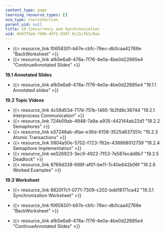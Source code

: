 ```yaml
---
content_type: page
learning_resource_types: []
ocw_type: CourseSection
parent_uid: null
title: 19 Concurrency and Synchronization
uid: 8d47f5e6-fb0b-d9f2-9387-9c21cfb1c9aa
---
```


*   {{< resource_link f0658301-b67e-cbfc-76ec-db0caa42768e "BackWorksheet" >}}
*   {{< resource_link afb5e6a8-476a-7f76-4e0a-4be0d22685e4 "ContinueAnnotated Slides" >}}

**19.1 Annotated Slides**

*   {{< resource_link afb5e6a8-476a-7f76-4e0a-4be0d22685e4 "19.1.1 Annotated slides" >}}

**19.2 Topic Videos**

*   {{< resource_link 4c59d53d-717d-751b-1465-1b2fd8c38744 "19.2.1 Interprocess Communication" >}}
*   {{< resource_link 724b09ab-4948-7a9a-a935-442144ab22d1 "19.2.2 Semaphores" >}}
*   {{< resource_link e37248ab-dfae-e36d-6158-3525d837351c "19.2.3 Atomic Transactions" >}}
*   {{< resource_link 0904a50e-5702-f723-762e-438868012759 "19.2.4 Semaphore Implementation" >}}
*   {{< resource_link ee526923-3ec9-4922-7f53-7e587ecdd8b7 "19.2.5 Deadlock" >}}
*   {{< resource_link 8769d338-698f-af01-be11-7c40e642b06f "19.2.6 Worked Examples" >}}

**19.3 Worksheet**

*   {{< resource_link 8820f7c1-0771-7309-c202-bdd18171ca42 "19.3.1 Synchronization Worksheet" >}}

*   {{< resource_link f0658301-b67e-cbfc-76ec-db0caa42768e "BackWorksheet" >}}
*   {{< resource_link afb5e6a8-476a-7f76-4e0a-4be0d22685e4 "ContinueAnnotated Slides" >}}